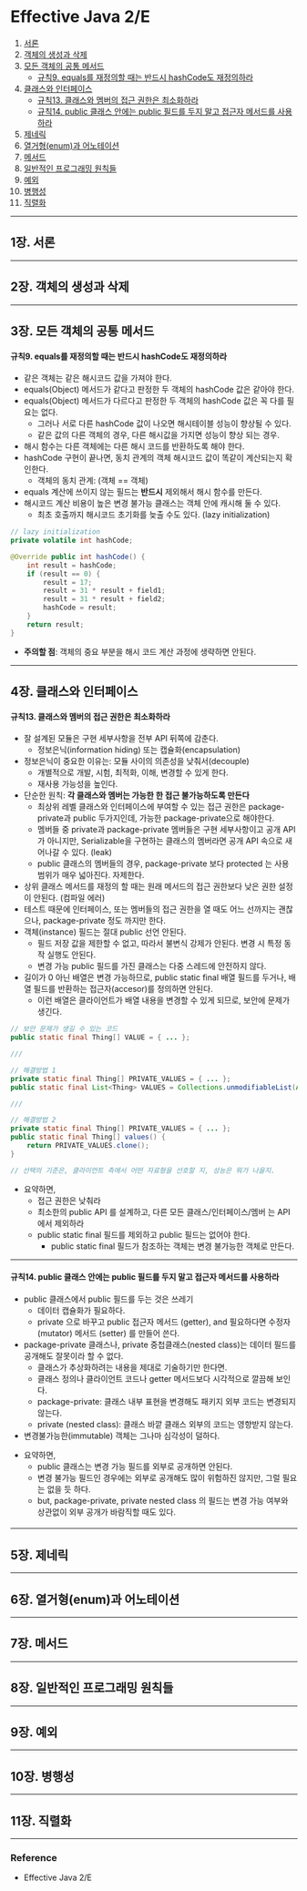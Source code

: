 # Effective Java 2/E

1. [서론](1장.-서론)
2. [객체의 생성과 삭제](#2장.-객체의-생성과-삭제)
3. [모든 객체의 공통 메서드](#3장.-모든-객체의-공통-메서드)
   - [규칙9. equals를 재정의할 때는 반드시 hashCode도 재정의하라](#규칙9.-equals를-재정의할-때는-반드시-hashCode도-재정의하라)
4. [클래스와 인터페이스](#4장.-클래스와-인터페이스)
   - [규칙13. 클래스와 멤버의 접근 권한은 최소화하라](#규칙13.-클래스와-멤버의-접근-권한은-최소화하라)
   - [규칙14. public 클래스 안에는 public 필드를 두지 말고 접근자 메서드를 사용하라](#규칙14.-public-클래스-안에는-public-필드를-두지-말고-접근자-메서드를-사용하라)
5. [제네릭](#5장.-제네릭)
6. [열거형(enum)과 어노테이션](#6장.-열거형(enum)과-어노테이션)
7. [메서드](#7장.-메서드)
8. [일반적인 프로그래밍 원칙들](#8장.-일반적인-프로그래밍-원칙들)
9. [예외](#9장.-예외)
10. [병행성](#10장.-병행성)
11. [직렬화](#11장.-직렬화)

---

## 1장. 서론


---
## 2장. 객체의 생성과 삭제


---
## 3장. 모든 객체의 공통 메서드

#### 규칙9. equals를 재정의할 때는 반드시 hashCode도 재정의하라
- 같은 객체는 같은 해시코드 값을 가져야 한다.
- equals(Object) 메서드가 같다고 판정한 두 객체의 hashCode 값은 같아야 한다.
- equals(Object) 메서드가 다르다고 판정한 두 객체의 hashCode 값은 꼭 다를 필요는 없다.
  - 그러나 서로 다른 hashCode 값이 나오면 해시테이블 성능이 향상될 수 있다.
  - 같은 값의 다른 객체의 경우, 다른 해시값을 가지면 성능이 향상 되는 경우.
- 해시 함수는 다른 객체에는 다른 해시 코드를 반환하도록 해야 한다.
- hashCode 구현이 끝나면, 동치 관계의 객체 해시코드 값이 똑같이 계산되는지 확인한다.
  - 객체의 동치 관계: (객체 == 객체)
- equals 계산에 쓰이지 않는 필드는 **반드시** 제외해서 해시 함수를 만든다.
- 해시코드 계산 비용이 높은 변경 불가능 클래스는 객체 안에 캐시해 둘 수 있다.
  - 최초 호출까지 해시코드 초기화를 늦출 수도 있다. (lazy initialization)
```java
// lazy initialization
private volatile int hashCode;

@Override public int hashCode() {
    int result = hashCode;
    if (result == 0) {
        result = 17;
        result = 31 * result + field1;
        result = 31 * result + field2;
        hashCode = result;
    }
    return result;
}
```
- **주의할 점**: 객체의 중요 부분을 해시 코드 계산 과정에 생략하면 안된다.


---
## 4장. 클래스와 인터페이스

#### 규칙13. 클래스와 멤버의 접근 권한은 최소화하라
* 잘 설계된 모듈은 구현 세부사항을 전부 API 뒤쪽에 감춘다.
  * 정보은닉(information hiding) 또는 캡슐화(encapsulation)
* 정보은닉이 중요한 이유는: 모듈 사이의 의존성을 낮춰서(decouple) 
  * 개별적으로 개발, 시험, 최적화, 이해, 변경할 수 있게 한다.
  * 재사용 가능성을 높인다.
* 단순한 원칙: **각 클래스와 멤버는 가능한 한 접근 불가능하도록 만든다**
  * 최상위 레벨 클래스와 인터페이스에 부여할 수 있는 접근 권한은 package-private과 public 두가지인데, 
   가능한 package-private으로 해야한다.
  * 멤버들 중 private과 package-private 멤버들은 구현 세부사항이고 공개 API가 아니지만,
   Serializable을 구현하는 클래스의 멤버라면 공개 API 속으로 새어나갈 수 있다. (leak)
  * public 클래스의 멤버들의 경우, package-private 보다 protected 는 사용 범위가 매우 넓아진다. 자제한다.
* 상위 클래스 메서드를 재정의 할 때는 원래 메서드의 접근 권한보다 낮은 권한 설정이 안된다. (컴파일 에러)
* 테스트 때문에 인터페이스, 또는 멤버들의 접근 권한을 열 때도 어느 선까지는 괜찮으나, package-private 정도 까지만 한다.
* 객체(instance) 필드는 절대 public 선언 안된다.
  * 필드 저장 값을 제한할 수 없고, 따라서 불변식 강제가 안된다. 변경 시 특정 동작 실행도 안된다.
  * 변경 가능 public 필드를 가진 클래스는 다중 스레드에 안전하지 않다.
* 길이가 0 아닌 배열은 변경 가능하므로, public static final 배열 필드를 두거나,
 배열 필드를 반환하는 접근자(accesor)를 정의하면 안된다.
  * 이런 배열은 클라이언트가 배열 내용을 변경할 수 있게 되므로, 보안에 문제가 생긴다.
~~~java
// 보안 문제가 생길 수 있는 코드
public static final Thing[] VALUE = { ... };

///

// 해결방법 1
private static final Thing[] PRIVATE_VALUES = { ... };
public static final List<Thing> VALUES = Collections.unmodifiableList(Arrays.asList(PRIVATE_VALUES));

///

// 해결방법 2
private static final Thing[] PRIVATE_VALUES = { ... };
public static final Thing[] values() {
    return PRIVATE_VALUES.clone();
}

// 선택의 기준은, 클라이언트 측에서 어떤 자료형을 선호할 지, 성능은 뭐가 나을지.
~~~

* 요약하면,
  * 접근 권한은 낮춰라
  * 최소한의 public API 를 설계하고, 다른 모든 클래스/인터페이스/멤버 는 API 에서 제외하라
  * public static final 필드를 제외하고 public 필드는 없어야 한다.
    * public static final 필드가 참조하는 객체는 변경 불가능한 객체로 만든다.
---

#### 규칙14. public 클래스 안에는 public 필드를 두지 말고 접근자 메서드를 사용하라

- public 클래스에서 public 필드를 두는 것은 쓰레기
  - 데이터 캡슐화가 필요하다. 
  - private 으로 바꾸고 public 접근자 메서드 (getter), and 필요하다면 수정자(mutator) 메서드 (setter) 를 만들어 쓴다.
- package-private 클래스나, private 중첩클래스(nested class)는 데이터 필드를 공개해도 잘못이라 할 수 없다.
  - 클래스가 추상화하려는 내용을 제대로 기술하기만 한다면.
  - 클래스 정의나 클라이언트 코드나 getter 메서드보다 시각적으로 깔끔해 보인다.
  - package-private: 클래스 내부 표현을 변경해도 패키지 외부 코드는 변경되지 않는다.
  - private (nested class): 클래스 바깥 클래스 외부의 코드는 영향받지 않는다.
- 변경불가능한(immutable) 객체는 그나마 심각성이 덜하다.

* 요약하면,
  * public 클래스는 변경 가능 필드를 외부로 공개하면 안된다.
  * 변경 불가능 필드인 경우에는 외부로 공개해도 많이 위험하진 않지만, 그럴 필요는 없을 듯 하다.
  * but, package-private, private nested class 의 필드는 변경 가능 여부와 상관없이 외부 공개가 바람직할 때도 있다.

####

---
## 5장. 제네릭


---
## 6장. 열거형(enum)과 어노테이션


---
## 7장. 메서드


---
## 8장. 일반적인 프로그래밍 원칙들


---
## 9장. 예외


---
## 10장. 병행성


---
## 11장. 직렬화


---

### Reference
- Effective Java 2/E


